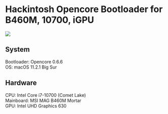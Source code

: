 # Hackintosh Opencore Bootloader for B460M, 10700, iGPU

<img src="https://raw.githubusercontent.com/mckarsi/hackintosh-msi-b460-10700-igpu/main/ss.jpg" />

## System

Bootloader: Opencore 0.6.6\
OS: macOS 11.2.1 Big Sur

## Hardware

CPU: Intel Core i7-10700 (Comet Lake)\
Mainboard: MSI MAG B460M Mortar\
GPU: Intel UHD Graphics 630
